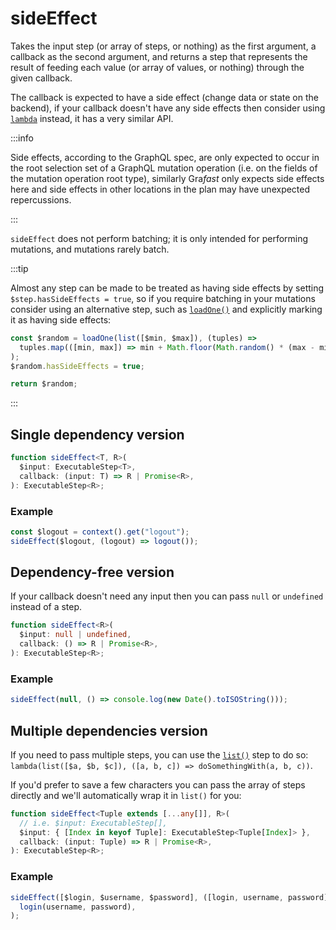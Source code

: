 # sideEffect

Takes the input step (or array of steps, or nothing) as the first argument, a
callback as the second argument, and returns a step that represents the result
of feeding each value (or array of values, or nothing) through the given
callback.

The callback is expected to have a side effect (change data or state on the
backend), if your callback doesn't have any side effects then consider using
[`lambda`](/grafast/step-library/standard-steps/lambda) instead, it has a very
similar API.

:::info

Side effects, according to the GraphQL spec, are only expected to occur in the
root selection set of a GraphQL mutation operation (i.e. on the fields of the
mutation operation root type), similarly Gra*fast* only expects side effects
here and side effects in other locations in the plan may have unexpected
repercussions.

:::

`sideEffect` does not perform batching; it is only intended for performing
mutations, and mutations rarely batch.

:::tip

Almost any step can be made to be treated as having side effects by setting
`$step.hasSideEffects = true`, so if you require batching in your mutations
consider using an alternative step, such as
[`loadOne()`](/grafast/step-library/standard-steps/loadOne) and explicitly
marking it as having side effects:

```ts
const $random = loadOne(list([$min, $max]), (tuples) =>
  tuples.map(([min, max]) => min + Math.floor(Math.random() * (max - min + 1))),
);
$random.hasSideEffects = true;

return $random;
```

:::

## Single dependency version

```ts
function sideEffect<T, R>(
  $input: ExecutableStep<T>,
  callback: (input: T) => R | Promise<R>,
): ExecutableStep<R>;
```

### Example

```ts
const $logout = context().get("logout");
sideEffect($logout, (logout) => logout());
```

## Dependency-free version

If your callback doesn't need any input then you can pass `null` or `undefined`
instead of a step.

```ts
function sideEffect<R>(
  $input: null | undefined,
  callback: () => R | Promise<R>,
): ExecutableStep<R>;
```

### Example

```ts
sideEffect(null, () => console.log(new Date().toISOString()));
```

## Multiple dependencies version

If you need to pass multiple steps, you can use the
[`list()`](/grafast/step-library/standard-steps/list) step to do so:
`lambda(list([$a, $b, $c]), ([a, b, c]) => doSomethingWith(a, b, c))`.

If you'd prefer to save a few characters you can pass the array of steps
directly and we'll automatically wrap it in `list()` for you:

```ts
function sideEffect<Tuple extends [...any[]], R>(
  // i.e. $input: ExecutableStep[],
  $input: { [Index in keyof Tuple]: ExecutableStep<Tuple[Index]> },
  callback: (input: Tuple) => R | Promise<R>,
): ExecutableStep<R>;
```

### Example

```ts
sideEffect([$login, $username, $password], ([login, username, password]) =>
  login(username, password),
);
```
